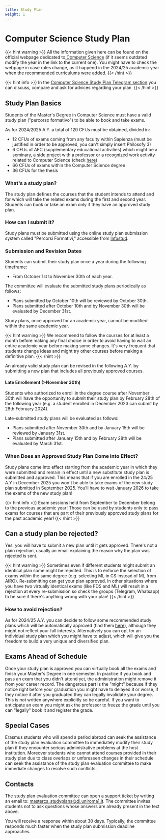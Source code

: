 ```yaml
---
title: Study Plan
weight: 1
---
```


# Computer Science Study Plan

{{< hint warning >}}
<i class="fa-solid fa-triangle-exclamation" style="color: #FFD43B;"></i>
All the information given here can be found on the official webpage dedicated to[ Computer Science](https://corsidilaurea.uniroma1.it/en/corso/2024/29932/programmazione) (if it seems outdated modify the year in the link to the current one). You might have to check the webpage in case rules change, as it happend in the 2024/25 academic year when the recommended curriculums were added.
{{< /hint >}}

{{< hint info >}}
<i class="fa-solid fa-circle-info" style="color: #74C0FC;"></i>
In the [Computer Science Study Plan Telegram section](https://t.me/computersciencesapienza/9766I) you can discuss, compare and ask for advices regarding your plan.
{{< /hint >}}

## Study Plan Basics

Students of the Master's Degree in Computer Science must have a valid study plan ("percorso formativo") to be able to book and take exams.

As for 2024/2025 A.Y. a total of 120 CFUs must be obtained, divided in:
- 12 CFUs of exams coming from any faculty within Sapienza (must be justified in order to be approved, you can't simply insert Philosofy 3)
- 6 CFUs of AFC (supplementary educational activities) which might be a seminary, a side project with a professor or a recognized work activity related to Computer Science (check [here](https://docs.google.com/document/d/e/2PACX-1vRMVE88DZffehZflMrOBiBL2YV40IZ5ZA-naM3d5cZm1Sws1NS9mXGXdrRw0L4a9yObgHgnlwHNQTG8/pub))
- 66 CFUs of exams within the Computer Science degree
- 36 CFUs for the thesis

### What's a study plan?
The study plan defines the courses that the student intends to attend and for which will take the related exams during the first and second year. Students can book or take an exam only if they have an approved study plan.

### How can I submit it?
Study plans must be submitted using the online study plan submission system called "Percorsi Formativi," accessible from [Infostud](https://www.studenti.uniroma1.it/phoenix/index.html#/corsiLaurea/percorso_formativo).

### Submission and Revision Dates
Students can submit their study plan once a year during the following timeframe:
- From October 1st to November 30th of each year.

The committee will evaluate the submitted study plans periodically as follows:
- Plans submitted by October 10th will be reviewed by October 30th.
- Plans submitted after October 10th and by November 30th will be evaluated by December 31st.

Study plans, once approved for an academic year, cannot be modified within the same academic year.

{{< hint warning >}}
<i class="fa-solid fa-triangle-exclamation" style="color: #FFD43B;"></i>
We recommend to follow the courses for at least a month before making any final choice in order to avoid having to wait an entire academic year before making some changes. It's very frequent that students change ideas and might try other courses before making a definitive plan.
{{< /hint >}}

An already valid study plan can be revised in the following A.Y. by submitting a new plan that includes all previously approved courses.

#### Late Enrollement (>November 30th)

Students who authorized to enroll in the degree course after November 30th will have the opportunity to submit their study plan by February 28th of the following year (e.g. a student enrolled in December 2023 can submit by 28th February 2024).

Late-submitted study plans will be evaluated as follows:
- Plans submitted after November 30th and by January 15th will be reviewed by January 31st.
- Plans submitted after January 15th and by February 28th will be evaluated by March 31st.

### When Does an Approved Study Plan Come into Effect?

Study plans come into effect starting from the academic year in which they were submitted and remain in effect until a new substitute study plan is submitted and approved.
This means that if you are enrolled in the 24/25 A.Y in December 2025 you won't be able to take exams of the new study plan submitted in September 2025. You'll have to wait January 2026 to take the exams of the new study plan!

{{< hint info >}}
<i class="fa-solid fa-circle-info" style="color: #74C0FC;"></i>
Exam sessions held from September to December belong to the previous academic year! Those can be used by students only to pass exams for courses that are part of their previously approved study plans for the past academic year!
{{< /hint >}}

## Can a study plan be rejected?
Yes, you will have to submit a new plan until it gets approved. There's not a plain rejection, usually an email explaining the reason why the plan was rejected is sent.

{{< hint warning >}}
<i class="fa-solid fa-triangle-exclamation" style="color: #FFD43B;"></i>
Sometimes even if different students might submit an identical plan some might be rejected. This is to enforce the selection of exams within the same degree (e.g. selecting ML in CS instead of ML from AIRO).
Re-submitting can get your plan approved.
In other situations where you have two virtually identical exams (like FDS and ML) will result in a rejection at every re-submission so check the groups (Telegram, Whatsapp) to be sure if there's anything wrong with your plan!
{{< /hint >}}

### How to avoid rejection?
As for 2024/25 A.Y. you can decide to follow some recommended study plans which will be automatically approved (find them [here](https://docs.google.com/document/d/1dZo8qgXtprAkwmmSn82mMbQoxv5GGR_P/edit)), although they might not reflect your full interests.
Alternatively you can opt for an individual study plan which you might have to adjust, which will give you the freedom to build a very unique and diversified plan.

## Exams Ahead of Schedule
Once your study plan is approved you can virtually book all the exams and finish your Master's Degree in one semester. In practice if you book and pass an exam that you didn't attend yet, the administration might remove it from your career record. The dangerous part is the "might" because if they notice right before your graduation you might have to delayed it or worse, if they notice it after you graduated they can legally invalidate your degree.
This is not written anywhere explicitly so be careful.
If you want to anticipate an exam you might ask the professor to freeze the grade until you can "legally" book it and register the grade.

## Special Cases
Erasmus students who will spend a period abroad can seek the assistance of the study plan evaluation committee to immediately modify their study plan if they encounter serious administrative problems at the host institution.
Moreover students who cannot attend courses provided in their study plan due to class overlaps or unforeseen changes in their schedule can seek the assistance of the study plan evaluation committee to make immediate changes to resolve such conflicts.

## Contacts
The study plan evaluation committee can open a support ticket by writing an email to: mastercs_studyplans@di.uniroma1.it. The committee invites students not to ask questions whose answers are already present in the text above.

You will receive a response within about 30 days. Typically, the committee responds much faster when the study plan submission deadline approaches.
